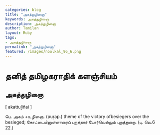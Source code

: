 ```yaml
---  
categories: blog  
title: "அகத்துழிஞை"
keywords: அகத்துழிஞை  
description: அகத்துழிஞை
author: Tamilan  
layout: Ruby  
tags:     
- அகத்துழிஞை
permalink: "அகத்துழிஞை"  
featured: /images/noolkal_96_6.png  
--- 
```

# தனித் தமிழகராதிக் களஞ்சியம்
## அகத்துழிஞை

[ akattuḻiñai ]  
  
பெ. அகம் +உழிஞை. (puṟap.) theme of the victory ofbesiegers over the besieged; கோட்டையினுள்ளாரைப் புறத்தார் போர்வெல்லும் புறத்துறை. (பு. வெ.6  
22.)